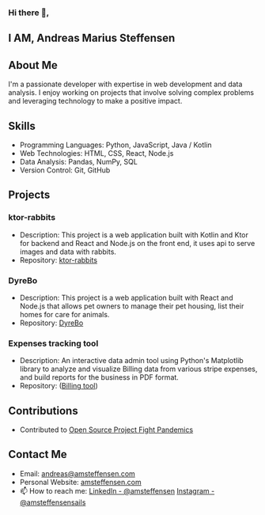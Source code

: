 ### Hi there 👋,

## I AM, Andreas Marius Steffensen

## About Me

I'm a passionate developer with expertise in web development and data analysis. I enjoy working on projects that involve solving complex problems and leveraging technology to make a positive impact.

## Skills

- Programming Languages: Python, JavaScript, Java / Kotlin
- Web Technologies: HTML, CSS, React, Node.js
- Data Analysis: Pandas, NumPy, SQL
- Version Control: Git, GitHub

## Projects

### ktor-rabbits

- Description: This project is a web application built with Kotlin and Ktor for backend and React and Node.js on the front end, it uses
api to serve images and data with rabbits. 
- Repository: [ktor-rabbits](https://github.com/amsteffensen/ktor-rabbits)

### DyreBo

- Description: This project is a web application built with React and Node.js that allows pet owners to manage their pet housing, list their homes for care for animals.
- Repository: [DyreBo](https://github.com/amsteffensen/dyrebo)

### Expenses tracking tool

- Description: An interactive data admin tool using Python's Matplotlib library to analyze and visualize Billing data from various stripe expenses, and build reports for the business in PDF format.
- Repository: ([Billing tool](https://github.com/AMSteffensen/python-datascience))

## Contributions

- Contributed to [Open Source Project Fight Pandemics](https://github.com/fightPandemics/)

## Contact Me

- Email: andreas@amsteffensen.com
- Personal Website: [amsteffensen.com](https://www.amsteffensen.com)
-  📫 How to reach me: [LinkedIn - @amsteffensen](https://www.linkedin.com/in/amsteffensen/) 
[Instagram - @amsteffensensails](https://www.instagram.com/amsteffensen89/)

